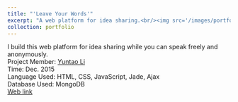 ```yaml
---
title: "'Leave Your Words'"
excerpt: "A web platform for idea sharing.<br/><img src='/images/portfolio/201512/201512.png'>"
collection: portfolio
---
```



I build this web platform for idea sharing while you can speak freely and anonymously.<br />
Project Member: [Yuntao Li](y.li.2@student.tue.nl)<br />
Time: Dec. 2015<br />
Language Used: HTML, CSS, JavaScript, Jade, Ajax<br />
Database Used: MongoDB<br />
[Web link](http://leaveyourwords.herokuapp.com/)
